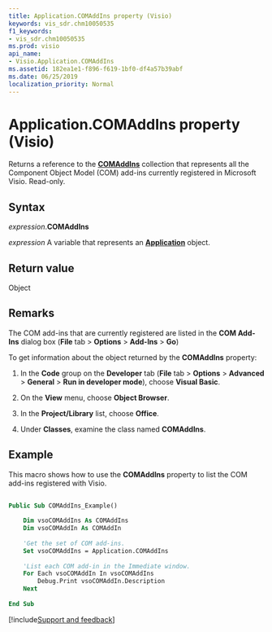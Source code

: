 ```yaml
---
title: Application.COMAddIns property (Visio)
keywords: vis_sdr.chm10050535
f1_keywords:
- vis_sdr.chm10050535
ms.prod: visio
api_name:
- Visio.Application.COMAddIns
ms.assetid: 182ea1e1-f896-f619-1bf0-df4a57b39abf
ms.date: 06/25/2019
localization_priority: Normal
---
```



# Application.COMAddIns property (Visio)

Returns a reference to the **[COMAddIns](office.comaddins.md)** collection that represents all the Component Object Model (COM) add-ins currently registered in Microsoft Visio. Read-only.


## Syntax

_expression_.**COMAddIns**

_expression_ A variable that represents an **[Application](Visio.Application.md)** object.


## Return value

Object


## Remarks

The COM add-ins that are currently registered are listed in the **COM Add-Ins** dialog box (**File** tab > **Options** > **Add-Ins** > **Go**)

To get information about the object returned by the **COMAddIns** property:

1. In the **Code** group on the **Developer** tab (**File** tab > **Options** > **Advanced** > **General** > **Run in developer mode**), choose **Visual Basic**.
    
2. On the **View** menu, choose **Object Browser**.
    
3. In the **Project/Library** list, choose **Office**.
    
4. Under **Classes**, examine the class named **COMAddIns**.
    

## Example

This macro shows how to use the **COMAddIns** property to list the COM add-ins registered with Visio.

```vb
 
Public Sub COMAddIns_Example()  
 
    Dim vsoCOMAddIns As COMAddIns  
    Dim vsoCOMAddIn As COMAddIn  
 
    'Get the set of COM add-ins.  
    Set vsoCOMAddIns = Application.COMAddIns  
 
    'List each COM add-in in the Immediate window. 
    For Each vsoCOMAddIn In vsoCOMAddIns  
        Debug.Print vsoCOMAddIn.Description  
    Next 
 
End Sub
```

[!include[Support and feedback](~/includes/feedback-boilerplate.md)]